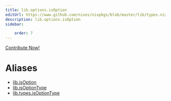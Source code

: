 ```yaml
---
title: lib.options.isOption
editUrl: https://www.github.com/nixos/nixpkgs/blob/master/lib/types.nix#L70C18
description: lib.options.isOption
sidebar:

    order: 7
---
```


<a href="https://www.github.com/nixos/nixpkgs/blob/master/lib/types.nix#L70C18">Contribute Now!</a>


# Aliases

- [lib.isOption](/nix-doc-comments/reference/lib/lib-isOption)
- [lib.isOptionType](/nix-doc-comments/reference/lib/lib-isOptionType)
- [lib.types.isOptionType](/nix-doc-comments/reference/lib/types/lib-types-isOptionType)


